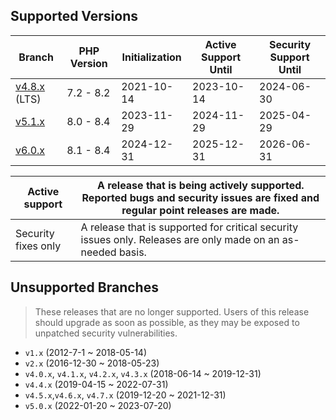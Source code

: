 ## Supported Versions

| Branch                                                          | PHP Version | Initialization | Active Support Until | Security Support Until |
|-----------------------------------------------------------------|-------------|----------------|----------------------|------------------------|
| [v4.8.x](https://github.com/swoole/swoole-src/tree/4.8.x) (LTS) | 7.2 - 8.2   | 2021-10-14     | 2023-10-14           | 2024-06-30             |
| [v5.1.x](https://github.com/swoole/swoole-src/tree/5.1.x)       | 8.0 - 8.4   | 2023-11-29     | 2024-11-29           | 2025-04-29             |
| [v6.0.x](https://github.com/swoole/swoole-src/tree/master)      | 8.1 - 8.4   | 2024-12-31     | 2025-12-31           | 2026-06-31             |

| Active support      | A release that is being actively supported. Reported bugs and security issues are fixed and regular point releases are made. |
| ------------------- | ---------------------------------------------------------------------------------------------------------------------------- |
| Security fixes only | A release that is supported for critical security issues only. Releases are only made on an as-needed basis.                 |

## Unsupported Branches

> These releases that are no longer supported. Users of this release should upgrade as soon as possible, as they may be exposed to unpatched security vulnerabilities.

- `v1.x` (2012-7-1 ~ 2018-05-14)
- `v2.x` (2016-12-30 ~ 2018-05-23)
- `v4.0.x`, `v4.1.x`, `v4.2.x`,  `v4.3.x` (2018-06-14 ~ 2019-12-31)
- `v4.4.x` (2019-04-15 ~ 2022-07-31)
- `v4.5.x`,`v4.6.x`, `v4.7.x` (2019-12-20 ~ 2021-12-31)
- `v5.0.x` (2022-01-20 ~ 2023-07-20)
